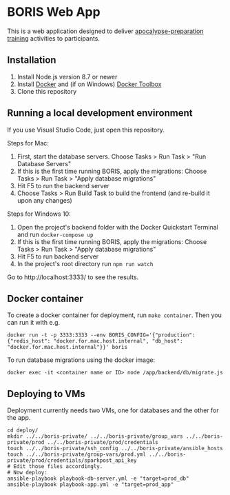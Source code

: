 BORIS Web App
=============

This is a web application designed to deliver [apocalypse-preparation training](https://apocalypsemadeeasy.com)
activities to participants.

Installation
------------

1. Install Node.js version 8.7 or newer
1. Install [Docker](https://www.docker.com/) and (if on Windows) [Docker Toolbox](https://docs.docker.com/toolbox/toolbox_install_windows/)
1. Clone this repository


Running a local development environment
---------------------------------------

If you use Visual Studio Code, just open this repository.

Steps for Mac:

1. First, start the database servers. Choose Tasks > Run Task > "Run Database Servers"
1. If this is the first time running BORIS, apply the migrations: Choose Tasks > Run Task >
   "Apply database migrations"
1. Hit F5 to run the backend server
1. Choose Tasks > Run Build Task to build the frontend (and re-build it upon any changes)

Steps for Windows 10:

1. Open the project's backend folder with the Docker Quickstart Terminal and run `docker-compose up`
1. If this is the first time running BORIS, apply the migrations: Choose Tasks > Run Task >
   "Apply database migrations"
1. Hit F5 to run backend server
1. In the project's root directory run `npm run watch`

Go to http://localhost:3333/ to see the results.

Docker container
----------------
To create a docker container for deployment, run `make container`. Then you can run it with e.g.

```
docker run -t -p 3333:3333 --env BORIS_CONFIG='{"production": {"redis_host": "docker.for.mac.host.internal", "db_host": "docker.for.mac.host.internal"}}' boris
```

To run database migrations using the docker image:
```
docker exec -it <container name or ID> node /app/backend/db/migrate.js
```

Deploying to VMs
----------------

Deployment currently needs two VMs, one for databases and the other for the app.

```
cd deploy/
mkdir ../../boris-private/ ../../boris-private/group_vars ../../boris-private/prod ../../boris-private/prod/credentials
touch ../../boris-private/ssh_config ../../boris-private/ansible_hosts 
touch ../../boris-private/group-vars/prod.yml ../../boris-private/prod/credentials/sparkpost_api_key
# Edit those files accordingly.
# Now deploy:
ansible-playbook playbook-db-server.yml -e "target=prod_db"
ansible-playbook playbook-app.yml -e "target=prod_app"
```

